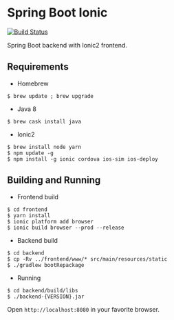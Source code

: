 Spring Boot Ionic
=================

[![Build Status](https://travis-ci.org/okode/spring-boot-ionic.svg?branch=develop)](https://travis-ci.org/okode/spring-boot-ionic)

Spring Boot backend with Ionic2 frontend.

Requirements
------------

* Homebrew

```
$ brew update ; brew upgrade
```

* Java 8

```
$ brew cask install java
```

* Ionic2

```
$ brew install node yarn
$ npm update -g
$ npm install -g ionic cordova ios-sim ios-deploy
```

Building and Running
--------------------

* Frontend build

```
$ cd frontend
$ yarn install
$ ionic platform add browser
$ ionic build browser --prod --release
```

* Backend build

```
$ cd backend
$ cp -Rv ../frontend/www/* src/main/resources/static
$ ./gradlew bootRepackage
```

* Running

```
$ cd backend/build/libs
$ ./backend-{VERSION}.jar
```

Open `http://localhost:8080` in your favorite browser.
